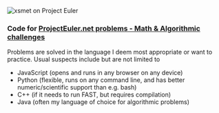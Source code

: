 ![xsmet on Project Euler](https://projecteuler.net/profile/xsmet.png)

### Code for [ProjectEuler.net problems - Math & Algorithmic challenges](https://projecteuler.net/progress=xsmet)

Problems are solved in the language I deem most appropriate or want to practice. Usual suspects include but are not limited to
* JavaScript (opens and runs in any browser on any device)
* Python (flexible, runs on any command line, and has better numeric/scientific support than e.g. bash)
* C++ (if it needs to run FAST, but requires compilation)
* Java (often my language of choice for algorithmic problems)
